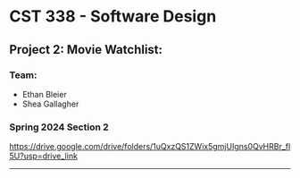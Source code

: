 # CST 338 - Software Design
## Project 2: Movie Watchlist: 
### Team:

- Ethan Bleier
- Shea Gallagher 

### Spring 2024 Section 2

https://drive.google.com/drive/folders/1uQxzQS1ZWix5gmjUIgns0QvHRBr_fl5U?usp=drive_link

---
